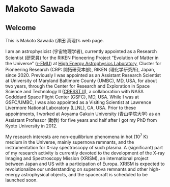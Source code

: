 # Makoto Sawada

## Welcome

This is Makoto Sawada (澤田 真理)’s web page. 

I am an astrophysicist (宇宙物理学者), currently appointed as a Research Scientist (研究員) for the RIKEN Pioneering Project “Evolution of Matter in the Universe” ([r-EMU](http://stars.riken.jp/remu/index.html)) at [High Energy Astrophysics Laboratory](https://astro.riken.jp/?lang=en), Cluster for Pioneering Research (CRP: 開拓研究本部), RIKEN (理化学研究所), Japan, since 2020. Previously I was appointed as an Assistant Research Scientist at University of Maryland Baltimore County (UMBC), MD, USA, for about two years, through the Center for Research and Exploration in Space Science and Technology II ([CRESST II](https://cresst2.umd.edu/)), a collaboration with NASA Godddard Space Flight Center (GSFC), MD, USA. While I was at GSFC/UMBC, I was also appointed as a Visiting Scientist at Lawrence Livermore National Laboratory (LLNL), CA, USA. Prior to these appointments, I worked at Aoyama Gakuin University (青山学院大学) as an Assistant Professor (助教) for five years and half after I got my PhD from Kyoto University in 2012.

My research interests are non-equilibrium phenomena in hot (10<sup>7</sup> K) medium in the Universe, mainly supernova remnants, and the instrumentation for X-ray spectroscopy of such plasma. A (significant) part of my research activity is currently devoted to the development of the X-ray Imaging and Spectroscopy Mission (XRISM), an international project between Japan and US with a participation of Europa. XRISM is expected to revolutionalize our understanding on supernova remnants and other high-energy astrophysical objects, and the spacecraft is scheduled to be launched soon. 
